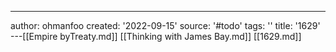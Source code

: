---
author: ohmanfoo
created: '2022-09-15'
source: '#todo'
tags: ''
title: '1629'
---[[Empire byTreaty.md]]
[[Thinking with James Bay.md]]
[[1629.md]]
